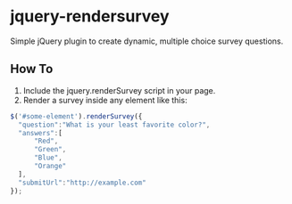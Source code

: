 # jquery-rendersurvey
Simple jQuery plugin to create dynamic, multiple choice survey questions.

## How To
1. Include the jquery.renderSurvey script in your page.
2. Render a survey inside any element like this:
``` javascript
$('#some-element').renderSurvey({
  "question":"What is your least favorite color?",
  "answers":[
      "Red",
      "Green",
      "Blue",
      "Orange"
  ],
  "submitUrl":"http://example.com"
});
```
